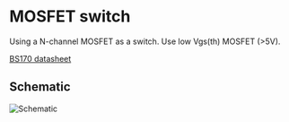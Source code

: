 # MOSFET switch

Using a N-channel MOSFET as a switch. Use low Vgs(th) MOSFET (>5V).

[BS170 datasheet](https://www.onsemi.com/pdf/datasheet/mmbf170-d.pdf)

## Schematic

![Schematic](mosfet-switch.svg)
